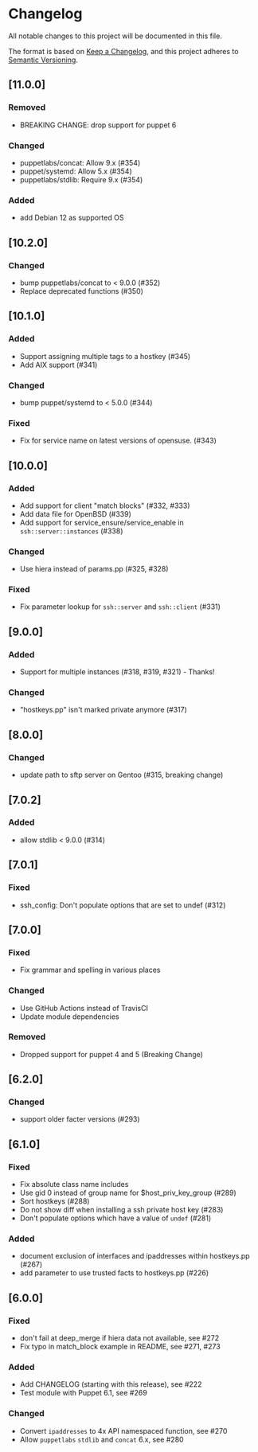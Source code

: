 # Changelog

All notable changes to this project will be documented in this file.

The format is based on [Keep a Changelog](https://keepachangelog.com/en/1.0.0/),
and this project adheres to [Semantic Versioning](https://semver.org/spec/v2.0.0.html).

## [11.0.0]

### Removed

- BREAKING CHANGE: drop support for puppet 6

### Changed

- puppetlabs/concat: Allow 9.x (#354)
- puppet/systemd: Allow 5.x (#354)
- puppetlabs/stdlib: Require 9.x (#354)

### Added

- add Debian 12 as supported OS

## [10.2.0]

### Changed

- bump puppetlabs/concat to < 9.0.0 (#352)
- Replace deprecated functions (#350)

## [10.1.0]

### Added

- Support assigning multiple tags to a hostkey (#345)
- Add AIX support (#341)

### Changed

- bump puppet/systemd to < 5.0.0 (#344)

### Fixed

- Fix for service name on latest versions of opensuse. (#343)

## [10.0.0]

### Added

- Add support for client "match blocks" (#332, #333)
- Add data file for OpenBSD (#339)
- Add support for service_ensure/service_enable in `ssh::server::instances` (#338)

### Changed

- Use hiera instead of params.pp (#325, #328)

### Fixed

- Fix parameter lookup for `ssh::server` and `ssh::client` (#331)

## [9.0.0]

### Added

- Support for multiple instances (#318, #319, #321) - Thanks!

### Changed

- "hostkeys.pp" isn't marked private anymore (#317)

## [8.0.0]

### Changed

- update path to sftp server on Gentoo (#315, breaking change)

## [7.0.2]

### Added

- allow stdlib < 9.0.0 (#314)

## [7.0.1]

### Fixed

- ssh_config: Don't populate options that are set to undef (#312)

## [7.0.0]

### Fixed

- Fix grammar and spelling in various places

### Changed

- Use GitHub Actions instead of TravisCI
- Update module dependencies

### Removed

- Dropped support for puppet 4 and 5 (Breaking Change)

## [6.2.0]

### Changed

- support older facter versions (#293)

## [6.1.0]

### Fixed

- Fix absolute class name includes
- Use gid 0 instead of group name for $host_priv_key_group (#289)
- Sort hostkeys (#288)
- Do not show diff when installing a ssh private host key (#283)
- Don't populate options which have a value of `undef` (#281)

### Added

- document exclusion of interfaces and ipaddresses within hostkeys.pp (#267)
- add parameter to use trusted facts to hostkeys.pp (#226)

## [6.0.0]

### Fixed

- don't fail at deep_merge if hiera data not available, see #272
- Fix typo in match_block example in README, see #271, #273

### Added

- Add CHANGELOG (starting with this release), see #222
- Test module with Puppet 6.1, see #269

### Changed

- Convert `ipaddresses` to 4x API namespaced function, see #270
- Allow `puppetlabs` `stdlib` and `concat` 6.x, see #280
